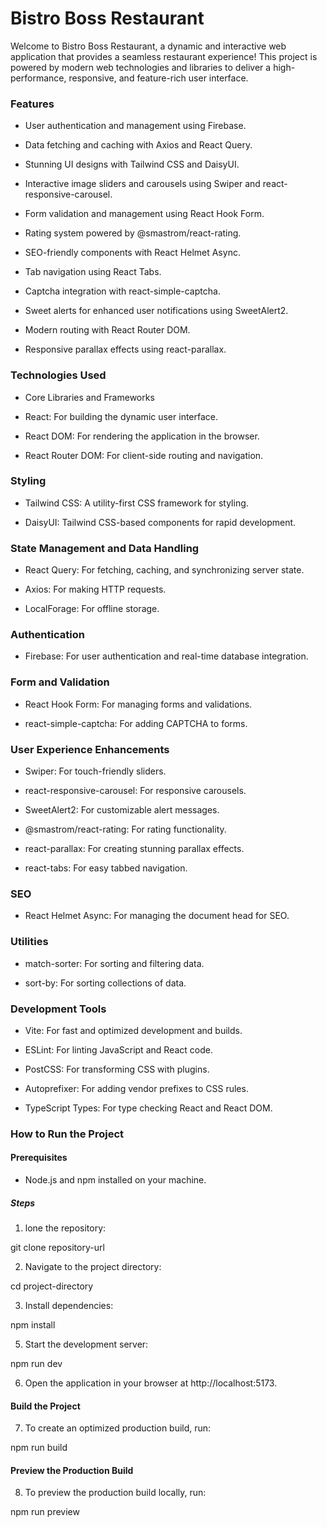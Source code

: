 # Bistro Boss Restaurant

Welcome to Bistro Boss Restaurant, a dynamic and interactive web application that provides a seamless restaurant experience! This project is powered by modern web technologies and libraries to deliver a high-performance, responsive, and feature-rich user interface.

### Features

- User authentication and management using Firebase.

- Data fetching and caching with Axios and React Query.

- Stunning UI designs with Tailwind CSS and DaisyUI.

- Interactive image sliders and carousels using Swiper and react-responsive-carousel.

- Form validation and management using React Hook Form.

- Rating system powered by @smastrom/react-rating.

- SEO-friendly components with React Helmet Async.

- Tab navigation using React Tabs.

- Captcha integration with react-simple-captcha.

- Sweet alerts for enhanced user notifications using SweetAlert2.

- Modern routing with React Router DOM.

- Responsive parallax effects using react-parallax.

### Technologies Used

- Core Libraries and Frameworks

- React: For building the dynamic user interface.

- React DOM: For rendering the application in the browser.

- React Router DOM: For client-side routing and navigation.

### Styling

- Tailwind CSS: A utility-first CSS framework for styling.

- DaisyUI: Tailwind CSS-based components for rapid development.

### State Management and Data Handling

- React Query: For fetching, caching, and synchronizing server state.

- Axios: For making HTTP requests.

- LocalForage: For offline storage.

### Authentication

- Firebase: For user authentication and real-time database integration.

### Form and Validation

- React Hook Form: For managing forms and validations.

- react-simple-captcha: For adding CAPTCHA to forms.

### User Experience Enhancements

- Swiper: For touch-friendly sliders.

- react-responsive-carousel: For responsive carousels.

- SweetAlert2: For customizable alert messages.

- @smastrom/react-rating: For rating functionality.

- react-parallax: For creating stunning parallax effects.

- react-tabs: For easy tabbed navigation.

### SEO

- React Helmet Async: For managing the document head for SEO.

### Utilities

- match-sorter: For sorting and filtering data.

- sort-by: For sorting collections of data.

### Development Tools

- Vite: For fast and optimized development and builds.

- ESLint: For linting JavaScript and React code.

- PostCSS: For transforming CSS with plugins.

- Autoprefixer: For adding vendor prefixes to CSS rules.

- TypeScript Types: For type checking React and React DOM.

### How to Run the Project

#### Prerequisites

- Node.js and npm installed on your machine.

##### Steps

1. lone the repository:

git clone repository-url

2. Navigate to the project directory:

cd project-directory

3. Install dependencies:

npm install

5. Start the development server:

npm run dev

6. Open the application in your browser at http://localhost:5173.

#### Build the Project

7. To create an optimized production build, run:

npm run build

#### Preview the Production Build

8. To preview the production build locally, run:

npm run preview
